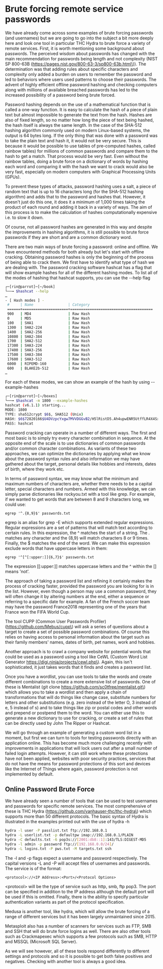 # Brute forcing remote service passwords

We have already come across some examples of brute forcing passwords \(and usernames\) but we are going to go into the subject a bit more deeply here and look one tool in particular THC Hydra to brute force a variety of remote services. First, it is worth mentioning some background about passwords. The perceived wisdom about passwords has changed with the main recommendation for passwords being length and not complexity \(NIST SP 800-63B \(https://pages.nist.gov/800-63-3/sp800-63b.html\)\). The determination was that adding rules about specific characters and complexity only added a burden on users to remember the password and led to behaviors where users used patterns to choose their passwords. The advent of highly efficient offline password hashing and checking computers along with millions of available breached passwords has led to the increased possibility of a password being brute forced.

Password hashing depends on the use of a mathematical function that is called a one-way function. It is easy to calculate the hash of a piece of plain text but almost impossible to generate the text from the hash. Hashes are also of fixed length, so no matter how long the piece of text being hashed, the hash itself is always the same length. In the case of the SHA-512 hashing algorithm commonly used on modern Linux-based systems, the output is 64 bytes long. If the only thing that was done with a password was to take the plain text and hash it, it would not be very secure. This is because it would be possible to use tables of pre-computed hashes, called rainbow tables\) for millions of common passwords and compare them to the hash to get a match. That process would be very fast. Even without the rainbow tables, doing a brute force on a dictionary of words by hashing each word and comparing it with the hash we want to crack would also be very fast, especially on modern computers with Graphical Processing Units \(GPUs\).

To prevent these types of attacks, password hashing uses a salt, a piece of random text that is up to 16 characters long \(for the SHA-512 hashing algorithm\) and adds that to the password and hashes that. However, it doesn't just do this one, it does it a minimum of 1,000 times taking the product of each round and adding it back in a variety of ways. The aim of this process is to make the calculation of hashes computationally expensive i.e. to slow it down.

Of course, not all password hashes are generated in this way and despite the improvements in hashing algorithms, it is still possible to brute force passwords if they are short and are a common dictionary word.

There are two main ways of brute forcing a password: online and offline. We have encountered methods for both already but let's start with offline cracking. Obtaining password hashes is only the beginning of the process of being able to crack them. We first have to identify what type of hash we are dealing with. The password cracking software hashcat has a flag that will show example hashes for all of the different hashing modes. To list all of the modes of hashing that hashcat supports, you can use the --help flag

```bash
┌─[rin@parrot]─[~/book]
└──╼ $hashcat --help
…
- [ Hash modes ] -
 #     | Name                | Category
 ======+=====================+======================================
 900   | MD4                 | Raw Hash
 0     | MD5                 | Raw Hash
 100   | SHA1                | Raw Hash
 1300  | SHA2-224            | Raw Hash
 1400  | SHA2-256            | Raw Hash
 10800 | SHA2-384            | Raw Hash
 1700  | SHA2-512            | Raw Hash
 17300 | SHA3-224            | Raw Hash
 17400 | SHA3-256            | Raw Hash
 17500 | SHA3-384            | Raw Hash
 17600 | SHA3-512            | Raw Hash
 6000  | RIPEMD-160          | Raw Hash
 600   | BLAKE2b-512         | Raw Hash
…
```

For each of these modes, we can show an example of the hash by using --example-hashes

```bash
┌─[rin@parrot]─[~/boxes]
└──╼ $hashcat -m 1800 --example-hashes
hashcat (v6.1.1) starting...
MODE: 1800
TYPE: sha512crypt $6$, SHA512 (Unix)
HASH: $6$72820166$U4DVzpcYxgw7MVVDGGvB2/H5lRistD5.Ah4upwENR5UtffLR4X4SxSzfREv8z6wVl0jRFX40/KnYVvK4829kD1
PASS: hashcat
```

Password cracking can operate in a number of different ways. The first and most basic is to simply try every character combination in sequence. At the opposite end of the scale is to use dictionaries of common passwords and/or common character combinations. As variants of these two approaches, we can optimize the dictionaries by applying what we know about the password syntax rules and also information we may have gathered about the target, personal details like hobbies and interests, dates of birth, where they work etc.

In terms of password syntax, we may know what the minimum and maximum numbers of characters are, whether there needs to be a capital letter, special characters and numbers. Armed with this knowledge, we can simply parse dictionaries like rockyou.txt with a tool like grep. For example, if we wanted to get words that are between 8 and 9 characters long, we could use:

`egrep '^.{8,9}$' passwords.txt`

egrep is an alias for grep -E which supports extended regular expressions. Regular expressions are a set of patterns that will match text according to certain rules. In this expression, the ^ matches the start of a string. The . matches any character and the {8,9} will match characters 8 or 9 times. Finally, the $ matches the end of the word. We can make this expression exclude words that have uppercase letters in them:

`egrep '^[^[:upper:]]{6,7}$' passwords.txt`

The expression \[\[:upper:\]\] matches uppercase letters and the ^ within the \[\] means 'not'.

The approach of taking a password list and refining it certainly makes the process of cracking faster, provided the password you are looking for is in the list. However, even though a person may use a common password, they will often change it by altering numbers at the end, either a sequence or referring to a specific date for example. A fan of the French soccer team may have the password France2018 representing one of the years that France won the FIFA World Cup.

The tool CUPP \(Common User Passwords Profiler\) \(https://github.com/Mebus/cupp\) will ask a series of questions about a target to create a set of possible password combinations. Of course this relies on having access to personal information about the target such as their family members' names, dates of birth, pet names, work and hobbies.

Another approach is to crawl a company website for potential words that could be used as a password using a tool like CeWL \(Custom Word List Generator https://digi.ninja/projects/cewl.php\). Again, this isn't sophisticated, it just takes words that it finds and creates a password list.

Once you have a wordlist, you can use tools to take the words and create different combinations to create a more extensive list of passwords. One of these is Mentalist \(git clone https://github.com/sc0tfree/mentalist.git\) which allows you to take a wordlist and then apply a chain of transformations that will do things like change case, substitute numbers for letters and other substitutions \(e.g. zero instead of the letter O, 3 instead of e, 5 instead of s\) and to take things like zip or postal codes and other words and prepend or postpend them to the word. You can either use this to generate a new dictionary to use for cracking, or create a set of rules that can be directly used by John The Ripper or Hashcat.

We will go through an example of generating a custom word list in a moment, but first we can turn to tools for testing passwords directly with an application online. This has become much more challenging recently with improvements in applications that will lock users out after a small number of failed login attempts. However, it can still work where these protections have not been applied, websites with poor security practices, services that do not have the means for password protections of this sort and devices like the Internet of Things where again, password protection is not implemented by default.

## Online Password Brute Force

We have already seen a number of tools that can be used to test usernames and passwords for specific remote services. The most comprehensive of these is THC Hydra \(https://github.com/vanhauser-thc/thc-hydra\) which supports more than 50 different protocols. The basic syntax of Hydra is illustrated in the examples printed out with the use of hydra -h

```bash
hydra -l user -P passlist.txt ftp://192.168.0.1
hydra -L userlist.txt -p defaultpw imap://192.168.0.1/PLAIN
hydra -C defaults.txt -6 pop3s://[2001:db8::1]:143/TLS:DIGEST-MD5
hydra -l admin -p password ftp://[192.168.0.0/24]/
hydra -L logins.txt -P pws.txt -M targets.txt ssh
```

The -l and -p flags expect a username and password respectively. The capital versions -L and -P will accept files of usernames and passwords. The service is of the format:

`<protocol>://<IP Address>:<Port>/<Protocol Options>`

&lt;protocol&gt; will be the type of service such as http, smb, ftp pop3. The port can be specified in addition to the IP address although the default port will be used if this is omitted. Finally, there is the ability to specify particular authentication variants as part of the protocol specification.

Medusa is another tool, like hydra, which will allow the brute forcing of a range of different services but it has been largely unmaintained since 2015.

Metasploit also has a number of scanners for services such as FTP, SMB and SSH that will do brute force logins as well. There are also other tools such as Crackmapexec which supports a few protocols such as SMB, HTTP and MSSQL \(Microsoft SQL Server\).

As we will see however, all of these tools respond differently to different settings and protocols and so it is possible to get both false positives and negatives. Checking with another tool is always a good idea.



